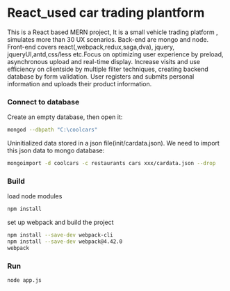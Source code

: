 
React_used car trading plantform 
===================================
This is a React based MERN project, It is a small vehicle trading platform , simulates more than 30 UX scenarios. Back-end are mongo and node. Front-end covers react(,webpack,redux,saga,dva), jquery, jqueryUI,antd,css/less etc.Focus on optimizing user experience by preload, asynchronous upload and real-time display. Increase visits and use efficiency on clientside by multiple filter techniques, creating backend database by form validation. User registers and submits personal information and uploads their product information.

### Connect to database 

Create an empty database, then open it:

```bash
mongod --dbpath "C:\coolcars"

```
Uninitialized data stored in a json file(init/cardata.json). We need to import this json data to mongo database:

```bash
mongoimport -d coolcars -c restaurants cars xxx/cardata.json --drop
```


### Build 

load node modules
```bash
npm install
```
set up webpack and build the project
```bash
npm install --save-dev webpack-cli 
npm install --save-dev webpack@4.42.0
webpack
```


### Run 

```bash
node app.js

```

